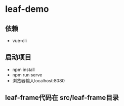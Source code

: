 # leaf-demo

## 依赖
 - vue-cli

## 启动项目
 - npm install
 - npm run serve
 - 浏览器输入localhost:8080
## leaf-frame代码在  src/leaf-frame目录